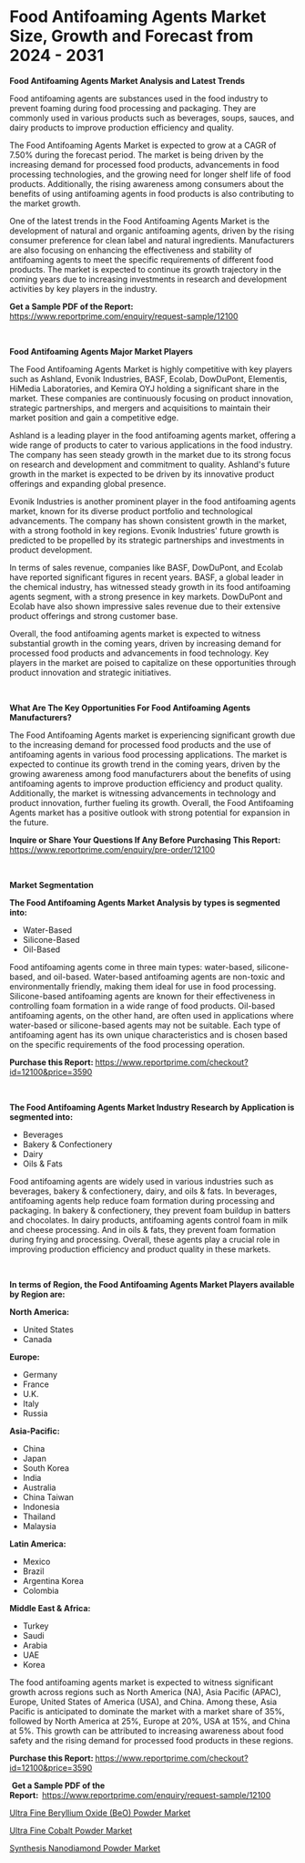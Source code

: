 <p><h1>Food Antifoaming Agents Market Size, Growth and Forecast from 2024 - 2031</h1></p><p><strong>Food Antifoaming Agents Market Analysis and Latest Trends</strong></p>
<p><p>Food antifoaming agents are substances used in the food industry to prevent foaming during food processing and packaging. They are commonly used in various products such as beverages, soups, sauces, and dairy products to improve production efficiency and quality.</p><p>The Food Antifoaming Agents Market is expected to grow at a CAGR of 7.50% during the forecast period. The market is being driven by the increasing demand for processed food products, advancements in food processing technologies, and the growing need for longer shelf life of food products. Additionally, the rising awareness among consumers about the benefits of using antifoaming agents in food products is also contributing to the market growth.</p><p>One of the latest trends in the Food Antifoaming Agents Market is the development of natural and organic antifoaming agents, driven by the rising consumer preference for clean label and natural ingredients. Manufacturers are also focusing on enhancing the effectiveness and stability of antifoaming agents to meet the specific requirements of different food products. The market is expected to continue its growth trajectory in the coming years due to increasing investments in research and development activities by key players in the industry.</p></p>
<p><strong>Get a Sample PDF of the Report:&nbsp;</strong> <a href="https://www.reportprime.com/enquiry/request-sample/12100">https://www.reportprime.com/enquiry/request-sample/12100</a></p>
<p>&nbsp;</p>
<p><strong>Food Antifoaming Agents Major Market Players</strong></p>
<p><p>The Food Antifoaming Agents Market is highly competitive with key players such as Ashland, Evonik Industries, BASF, Ecolab, DowDuPont, Elementis, HiMedia Laboratories, and Kemira OYJ holding a significant share in the market. These companies are continuously focusing on product innovation, strategic partnerships, and mergers and acquisitions to maintain their market position and gain a competitive edge.</p><p>Ashland is a leading player in the food antifoaming agents market, offering a wide range of products to cater to various applications in the food industry. The company has seen steady growth in the market due to its strong focus on research and development and commitment to quality. Ashland's future growth in the market is expected to be driven by its innovative product offerings and expanding global presence.</p><p>Evonik Industries is another prominent player in the food antifoaming agents market, known for its diverse product portfolio and technological advancements. The company has shown consistent growth in the market, with a strong foothold in key regions. Evonik Industries' future growth is predicted to be propelled by its strategic partnerships and investments in product development.</p><p>In terms of sales revenue, companies like BASF, DowDuPont, and Ecolab have reported significant figures in recent years. BASF, a global leader in the chemical industry, has witnessed steady growth in its food antifoaming agents segment, with a strong presence in key markets. DowDuPont and Ecolab have also shown impressive sales revenue due to their extensive product offerings and strong customer base.</p><p>Overall, the food antifoaming agents market is expected to witness substantial growth in the coming years, driven by increasing demand for processed food products and advancements in food technology. Key players in the market are poised to capitalize on these opportunities through product innovation and strategic initiatives.</p></p>
<p>&nbsp;</p>
<p><strong>What Are The Key Opportunities For Food Antifoaming Agents Manufacturers?</strong></p>
<p><p>The Food Antifoaming Agents market is experiencing significant growth due to the increasing demand for processed food products and the use of antifoaming agents in various food processing applications. The market is expected to continue its growth trend in the coming years, driven by the growing awareness among food manufacturers about the benefits of using antifoaming agents to improve production efficiency and product quality. Additionally, the market is witnessing advancements in technology and product innovation, further fueling its growth. Overall, the Food Antifoaming Agents market has a positive outlook with strong potential for expansion in the future.</p></p>
<p><strong>Inquire or Share Your Questions If Any Before Purchasing This Report:</strong> <a href="https://www.reportprime.com/enquiry/pre-order/12100">https://www.reportprime.com/enquiry/pre-order/12100</a></p>
<p>&nbsp;</p>
<p><strong>Market Segmentation</strong></p>
<p><strong>The Food Antifoaming Agents Market Analysis by types is segmented into:</strong></p>
<p><ul><li>Water-Based</li><li>Silicone-Based</li><li>Oil-Based</li></ul></p>
<p><p>Food antifoaming agents come in three main types: water-based, silicone-based, and oil-based. Water-based antifoaming agents are non-toxic and environmentally friendly, making them ideal for use in food processing. Silicone-based antifoaming agents are known for their effectiveness in controlling foam formation in a wide range of food products. Oil-based antifoaming agents, on the other hand, are often used in applications where water-based or silicone-based agents may not be suitable. Each type of antifoaming agent has its own unique characteristics and is chosen based on the specific requirements of the food processing operation.</p></p>
<p><strong>Purchase this Report:&nbsp;</strong><a href="https://www.reportprime.com/checkout?id=12100&price=3590">https://www.reportprime.com/checkout?id=12100&price=3590</a></p>
<p>&nbsp;</p>
<p><strong>The Food Antifoaming Agents Market Industry Research by Application is segmented into:</strong></p>
<p><ul><li>Beverages</li><li>Bakery & Confectionery</li><li>Dairy</li><li>Oils & Fats</li></ul></p>
<p><p>Food antifoaming agents are widely used in various industries such as beverages, bakery & confectionery, dairy, and oils & fats. In beverages, antifoaming agents help reduce foam formation during processing and packaging. In bakery & confectionery, they prevent foam buildup in batters and chocolates. In dairy products, antifoaming agents control foam in milk and cheese processing. And in oils & fats, they prevent foam formation during frying and processing. Overall, these agents play a crucial role in improving production efficiency and product quality in these markets.</p></p>
<p>&nbsp;</p>
<p><strong>In terms of Region, the Food Antifoaming Agents Market Players available by Region are:</strong></p>
<p>
    <p> <strong> North America: </strong>
        <ul>
            <li>United States</li>
            <li>Canada</li>
        </ul>
        </p> 
    <p> <strong> Europe: </strong>
        <ul>
            <li>Germany</li>
            <li>France</li>
            <li>U.K.</li>
            <li>Italy</li>
            <li>Russia</li>
        </ul>
        </p> 
    <p> <strong> Asia-Pacific: </strong>
        <ul>
            <li>China</li>
            <li>Japan</li>
            <li>South Korea</li>
            <li>India</li>
            <li>Australia</li>
            <li>China Taiwan</li>
            <li>Indonesia</li>
            <li>Thailand</li>
            <li>Malaysia</li>
        </ul>
        </p> 
    <p> <strong> Latin America: </strong>
        <ul>
            <li>Mexico</li>
            <li>Brazil</li>
            <li>Argentina Korea</li>
            <li>Colombia</li>
        </ul>
        </p> 
    <p> <strong> Middle East & Africa: </strong>
        <ul>
            <li>Turkey</li>
            <li>Saudi</li>
            <li>Arabia</li>
            <li>UAE</li>
            <li>Korea</li>
        </ul>
    </p>
    </p>
<p><p>The food antifoaming agents market is expected to witness significant growth across regions such as North America (NA), Asia Pacific (APAC), Europe, United States of America (USA), and China. Among these, Asia Pacific is anticipated to dominate the market with a market share of 35%, followed by North America at 25%, Europe at 20%, USA at 15%, and China at 5%. This growth can be attributed to increasing awareness about food safety and the rising demand for processed food products in these regions.</p></p>
<p><strong>Purchase this Report: </strong><a href="https://www.reportprime.com/checkout?id=12100&price=3590">https://www.reportprime.com/checkout?id=12100&price=3590</a></p>
<p>&nbsp;<strong>Get a Sample PDF of the Report:&nbsp;&nbsp;</strong><a href="https://www.reportprime.com/enquiry/request-sample/12100">https://www.reportprime.com/enquiry/request-sample/12100</a></p>
<p><strong></strong></p>
<p><p><a href="https://view.publitas.com/reportprime-1/global-ultra-fine-beryllium-oxide-beo-powder-market-by-types-applications-and-major-players-with-regional-growth-rate-analysis-and-development-situation-from-2023-to-2030/">Ultra Fine Beryllium Oxide (BeO) Powder Market</a></p><p><a href="https://view.publitas.com/reportprime-1/decoding-the-ultra-fine-cobalt-powder-market-a-deep-dive-into-the-latest-market-trends-market-segmentation-and-competitive-analysis/">Ultra Fine Cobalt Powder Market</a></p><p><a href="https://view.publitas.com/reportprime-1/synthesis-nanodiamond-powder-market-size-growing-and-forecasted-for-period-from-2023-2030-and-provides-complete-market-analysis-of-this-market/">Synthesis Nanodiamond Powder Market</a></p></p>